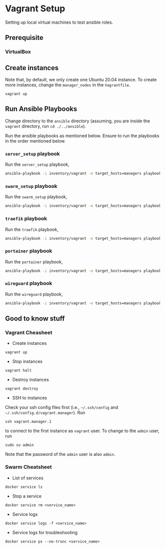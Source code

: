 # Vagrant Setup

Setting up local virtual machines to test ansible roles.

## Prerequisite

### VirtualBox

## Create instances

Note that, by default, we only create one Ubuntu 20.04 instance. To create more instances, change the `manager_nodes` in the `Vagrantfile`.

```shell
vagrant up
```

## Run Ansible Playbooks

Change directory to the `ansible` directory (assuming, you are inside the `vagrant` directory, run `cd ./../ansible`).

Run the ansible playbooks as mentioned below. Ensure to run the playbooks in the order mentioned below.

### `server_setup` playbook

Run the `server_setup` playbook,

```bash
ansible-playbook -i inventory/vagrant -e target_hosts=managers playbooks/server_setup.yml
```

### `swarm_setup` playbook

Run the `swarm_setup` playbook,

```bash
ansible-playbook -i inventory/vagrant -e target_hosts=managers playbooks/swarm_setup.yml
```

### `traefik` playbook

Run the `traefik` playbook,

```bash
ansible-playbook -i inventory/vagrant -e target_hosts=managers playbooks/traefik.yml
```

### `portainer` playbook

Run the `portainer` playbook,

```bash
ansible-playbook -i inventory/vagrant -e target_hosts=managers playbooks/portainer.yml
```

### `wireguard` playbook

Run the `wireguard` playbook,

```bash
ansible-playbook -i inventory/vagrant -e target_hosts=managers playbooks/wireguard.yml
```

## Good to know stuff

### Vagrant Cheasheet

- Create instances

```shell
vagrant up
```

- Stop instances

```shell
vagrant halt
```

- Destroy instances

```shell
vagrant destroy
```

- SSH to instances

Check your ssh config files first (i.e., `~/.ssh/config` and `~/.ssh/config.d/vagrant.manager`). Run

```shell
ssh vagrant.manager.1
```

to connect to the first instance as `vagrant` user. To change to the `admin` user, run

```shell
sudo su admin
```

Note that the password of the `admin` user is also `admin`.

### Swarm Cheatsheet

- List of services

```shell
docker service ls
```

- Stop a service

```shell
docker service rm <service_name>
```

- Service logs

```shell
docker service logs -f <service_name>
```

- Service logs for troubleshooting

```shell
docker service ps --no-trunc <service_name>
```
